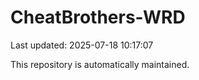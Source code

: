 # CheatBrothers-WRD

Last updated: 2025-07-18 10:17:07

This repository is automatically maintained.
